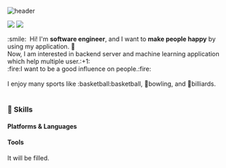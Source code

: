 ![header](https://capsule-render.vercel.app/api?type=waving&color=gradient&fontColor=3C3A39&height=130&section=header&text=Lee%20Hyunmin&fontSize=90&animation=fadeIn&desc=Lastone&descSize=30&descAlign=76&descAlignY=80)


<p>
  <!--
  <a href="https://blog.naver.com/dlgusals005" target="_blank"><img src="https://img.shields.io/badge/Blog-03C75A?style=flat-square&logo=Naver&logoColor=white"/></a>
  -->
  <a href="mailto:ihyunmin99@gmail.com" target="_blank"><img src="https://img.shields.io/badge/ihyunmin99@gmail.com-EA4335?style=flat-square&logo=Gmail&logoColor=white"/></a>
  <a href="https://www.linkedin.com/in/%ED%98%84%EB%AF%BC-%EC%9D%B4-43387721a/" target="_blank"><img src="https://img.shields.io/badge/HyunminLee-0A66C2?style=flat-square&logo=Linkedin&logoColor=white"/></a>
  <!--
  <a href="https://www.youtube.com/channel/UCQ8XTEz92ElChMLniBCQomQ" target="_blank"><img src="https://img.shields.io/badge/lightstone-FF0000?style=flat-square&logo=Youtube&logoColor=white"/></a>
  --> 
</p>

<p>
  :smile:&nbsp; Hi! I'm <b>software engineer</b>, and I want to <b>make people happy</b> by using my application. 🚀<br/>
  Now, I am interested in backend server and machine learning application which help multiple user.:+1:<br/>
  :fire:I want to be a good influence on people.:fire:<br/><br/>
  I enjoy many sports like :basketball:basketball, 🎳bowling, and 🎱billiards.<br/><br/>
</p>

### 💪 Skills
#### Platforms & Languages
<!--
<p>
  <img src="https://img.shields.io/badge/Android-3DDC84?style=flat-square&logo=Android&logoColor=white"/>
  <img src="https://img.shields.io/badge/iOS-000000?style=flat-square&logo=iOS&logoColor=white"/>
  <img src="https://img.shields.io/badge/ReactNative-61DAFB?style=flat-square&logo=React&logoColor=black"/>
  <img src="https://img.shields.io/badge/Flutter-02569B?style=flat-square&logo=Flutter&logoColor=white"/>
  <img src="https://img.shields.io/badge/Cordova-E8E8E8?style=flat-square&logo=Apache%20Cordova&logoColor=black"/>
</p>
<p>
  <img src="https://img.shields.io/badge/Kotlin-0095D5?style=flat-square&logo=Kotlin&logoColor=white"/> 
  <img src="https://img.shields.io/badge/Swift-FA7343?style=flat-square&logo=Swift&logoColor=white"/>
  <img src="https://img.shields.io/badge/Java-007396?style=flat-square&logo=Java&logoColor=white"/>
  <img src="https://img.shields.io/badge/TypeScript-3178C6?style=flat-square&logo=TypeScript&logoColor=white"/>
</p>
-->
#### Tools

It will be filled.
<!--
<p>
  <img src="https://img.shields.io/badge/ReactiveX-B7178C?style=flat-square&logo=ReactiveX&logoColor=white"/>
  <img src="https://img.shields.io/badge/Firebase-FFCA28?style=flat-square&logo=Firebase&logoColor=black"/>
  <img src="https://img.shields.io/badge/Realm-39477F?style=flat-square&logo=Realm&logoColor=white"/>
  <img src="https://img.shields.io/badge/Bitrise-683D87?style=flat-square&logo=Bitrise&logoColor=white"/>
  <img src="https://img.shields.io/badge/Git-F05032?style=flat-square&logo=Git&logoColor=white"/>
</p>
-->
